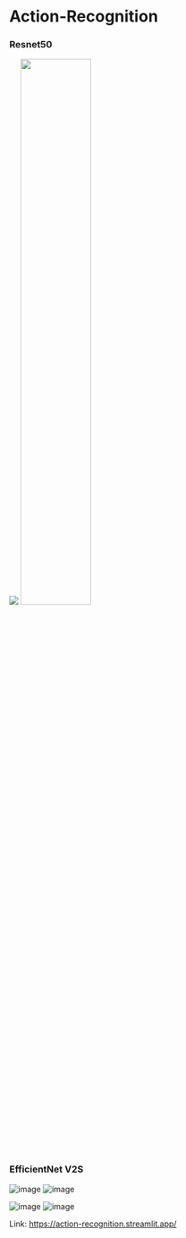 # Action-Recognition

### Resnet50
<p>
  <img src="https://github.com/user-attachments/assets/ca3dc5a9-bf40-43b1-b950-997b571bdbf6" style="width: 50%, display: inline-block;" />
  <img src="https://github.com/user-attachments/assets/0d0b2d2b-60e2-4dc9-8651-9e313febf5c1" style="width: 50%; display: inline-block;" />
</p>

### EfficientNet V2S
![image](https://github.com/user-attachments/assets/5ccc0570-70e3-496d-8c19-b876721f41e1)
![image](https://github.com/user-attachments/assets/6353b9d6-e4f3-48a4-a2de-2eb2249aa125)

![image](https://github.com/user-attachments/assets/524991f8-7aa8-49ae-8faf-271bd59115ac)
![image](https://github.com/user-attachments/assets/7d45ae52-115e-4cb4-a7cf-b404e86bdb1d)

Link: https://action-recognition.streamlit.app/

